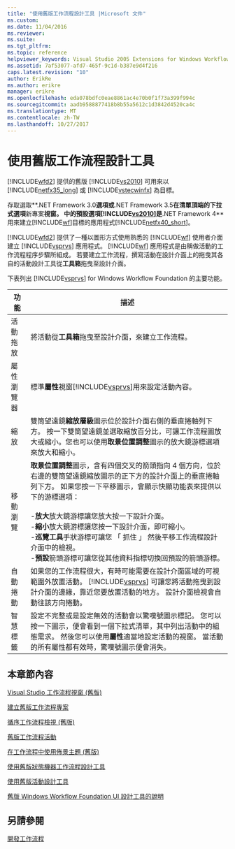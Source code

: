 ```yaml
---
title: "使用舊版工作流程設計工具 |Microsoft 文件"
ms.custom: 
ms.date: 11/04/2016
ms.reviewer: 
ms.suite: 
ms.tgt_pltfrm: 
ms.topic: reference
helpviewer_keywords: Visual Studio 2005 Extensions for Windows Workflow Foundation, about
ms.assetid: 7af53077-afd7-465f-9c1d-b387e9d4f216
caps.latest.revision: "10"
author: ErikRe
ms.author: erikre
manager: erikre
ms.openlocfilehash: eda078bdfc0eae8861ac4e70b0f1f73a399f994c
ms.sourcegitcommit: aadb9588877418b8b55a5612c1d3842d4520ca4c
ms.translationtype: MT
ms.contentlocale: zh-TW
ms.lasthandoff: 10/27/2017
---
```

# <a name="using-the-legacy-workflow-designer"></a>使用舊版工作流程設計工具
[!INCLUDE[wfd2](../workflow-designer/includes/wfd2_md.md)] 提供的舊版 [!INCLUDE[vs2010](../misc/includes/vs2010_md.md)] 可用來以 [!INCLUDE[netfx35_long](../workflow-designer/includes/netfx35_long_md.md)] 或 [!INCLUDE[vstecwinfx](../workflow-designer/includes/vstecwinfx_md.md)] 為目標。  
  
 存取選取**.NET Framework 3.0**選項或**.NET Framework 3.5**在清單頂端的下拉式選項**新專案**視窗。 中的預設選項[!INCLUDE[vs2010](../misc/includes/vs2010_md.md)]是**.NET Framework 4**用來建立[!INCLUDE[wf](../workflow-designer/includes/wf_md.md)]目標的應用程式[!INCLUDE[netfx40_short](../workflow-designer/includes/netfx40_short_md.md)]。  
  
 [!INCLUDE[wfd2](../workflow-designer/includes/wfd2_md.md)] 提供了一種以圖形方式使用熟悉的 [!INCLUDE[wf](../workflow-designer/includes/wf_md.md)] 使用者介面建立 [!INCLUDE[vsprvs](../code-quality/includes/vsprvs_md.md)] 應用程式。 [!INCLUDE[wf](../workflow-designer/includes/wf_md.md)] 應用程式是由稱做活動的工作流程程序步驟所組成。 若要建立工作流程，撰寫活動在設計介面上的拖曳其各自的活動設計工具從**工具箱**拖曳至設計介面。  
  
 下表列出 [!INCLUDE[vsprvs](../code-quality/includes/vsprvs_md.md)] for Windows Workflow Foundation 的主要功能。  
  
|功能|描述|  
|-------------|-----------------|  
|活動拖放|將活動從**工具箱**拖曳至設計介面，來建立工作流程。|  
|屬性瀏覽器|標準**屬性**視窗[!INCLUDE[vsprvs](../code-quality/includes/vsprvs_md.md)]用來設定活動內容。|  
|縮放|雙筒望遠鏡**縮放層級**圖示位於設計介面右側的垂直捲軸列下方。 按一下雙筒望遠鏡並選取縮放百分比，可讓工作流程圖放大或縮小。您也可以使用**取景位置調整**圖示的放大鏡游標選項來放大和縮小。|  
|移動瀏覽|**取景位置調整**圖示，含有四個交叉的箭頭指向 4 個方向，位於右邊的雙筒望遠鏡縮放圖示的正下方的設計介面上的垂直捲軸列下方。 如果您按一下平移圖示，會顯示快顯功能表來提供以下的游標選項：<br /><br /> -**放大**放大鏡游標讓您放大按一下設計介面。<br />-**縮小**放大鏡游標讓您按一下設計介面，即可縮小。<br />-**巡覽工具**手狀游標可讓您 「 抓住 」 然後平移工作流程設計介面中的檢視。<br />-**預設**箭頭游標可讓您從其他資料指標切換回預設的箭頭游標。|  
|自動捲動|如果您的工作流程很大，有時可能需要在設計介面區域的可視範圍外放置活動。 [!INCLUDE[vsprvs](../code-quality/includes/vsprvs_md.md)] 可讓您將活動拖曳到設計介面的邊緣，靠近您要放置活動的地方。 設計介面檢視會自動往該方向捲動。|  
|智慧標籤|設定不完整或是設定無效的活動會以驚嘆號圖示標記。 您可以按一下圖示，便會看到一個下拉式清單，其中列出活動中的組態需求。 然後您可以使用**屬性**適當地設定活動的視窗。 當活動的所有屬性都有效時，驚嘆號圖示便會消失。|  
  
## <a name="in-this-section"></a>本章節內容  
 [Visual Studio 工作流程視窗 (舊版)](../workflow-designer/visual-studio-workflow-windows-legacy.md)  
  
 [建立舊版工作流程專案](../workflow-designer/creating-legacy-workflow-projects.md)  
  
 [循序工作流程檢視 (舊版)](../workflow-designer/sequential-workflow-views-legacy.md)  
  
 [舊版工作流程活動](../workflow-designer/legacy-workflow-activities.md)  
  
 [在工作流程中使用佈景主題 (舊版)](../workflow-designer/using-themes-in-workflows-legacy.md)  
  
 [使用舊版狀態機器工作流程設計工具](../workflow-designer/using-the-legacy-state-machine-workflow-designer.md)  
  
 [使用舊版活動設計工具](../workflow-designer/using-the-legacy-activity-designer.md)  
  
 [舊版 Windows Workflow Foundation UI 設計工具的說明](../workflow-designer/legacy-designer-for-windows-workflow-foundation-ui-help.md)  
  
## <a name="see-also"></a>另請參閱  
 [開發工作流程](http://go.microsoft.com/fwlink?LinkID=65010)